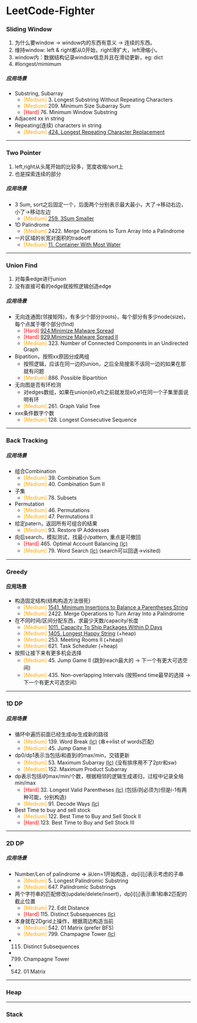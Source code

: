 # LeetCode-Fighter

### Sliding Window
1. 为什么要window -> window内的东西有意义 -> 连续的东西。
2. 维持window: left & right都从0开始，right滑扩大，left滑缩小。
3. window内：数据结构记录window信息并且在滑动更新，eg: dict
4. #longest/mimimum

##### 应用场景
- Substring, Subarray
    - <span style="color:orange">[Medium]</span> 3. Longest Substring Without Repeating Characters
    - <span style="color:orange">[Medium]</span> 209. Minimum Size Subarray Sum
    - <span style="color:red">[Hard]</span> 76. Minimum Window Substring
- Adjacent xx in string
- Repeating(连续) characters in string
    - <span style="color:orange">[Medium]</span> [424. Longest Repeating Character Replacement](./424.%20Longest%20Repeating%20Character%20Replacement.py)

---------

### Two Pointer
1. left,right从头尾开始的比较多，宽度收缩/sort上
2. 也是探索连续的部分

##### 应用场景
- 3 Sum, sort之后固定一个，后面两个分别表示最大最小，大了->移动右边，小了->移动左边
    - <span style="color:orange">[Medium]</span> [259. 3Sum Smaller](./259.%203Sum%20Smaller.py)
- 1D Palindrome
    - <span style="color:orange">[Medium]</span> 2422. Merge Operations to Turn Array Into a Palindrome
- 一片区域的长宽对面积的tradeoff
    - <span style="color:orange">[Medium]</span> [11. Container With Most Water](./11.%20Container%20With%20Most%20Water.py)

---------


### Union Find
1. 对每条edge进行union
2. 没有直接可看的edge就按照逻辑创造edge

##### 应用场景
- 无向连通图(邻接矩阵)，有多少个部分(roots)，每个部分有多少node(size)，每个点属于哪个部分(find)
    - <span style="color:red">[Hard]</span> [924.Minimize Malware Spread](./924.%20Minimize%20Malware%20Spread.py)
    - <span style="color:red">[Hard]</span> [929.Minimize Malware Spread II](./928.%20Minimize%20Malware%20Spread%20II.py)
    - <span style="color:orange">[Medium]</span> 323. Number of Connected Components in an Undirected Graph
- Bipatition，按照xx原因分成两组
    - 按照逻辑，应该在同一边的union，之后全局搜索不该同一边的如果在那就有问题
    - <span style="color:orange">[Medium]</span> 886. Possible Bipartition
- 无向图是否有环检测
    - 对edges数组，如果在union(e0,e1)之前就发现e0,e1在同一个子集里面说明有环
    - <span style="color:orange">[Medium]</span> 261. Graph Valid Tree
- xxx条件数字个数
    - <span style="color:orange">[Medium]</span> 128. Longest Consecutive Sequence

---------

### Back Tracking
##### 应用场景
- 组合Combination
    - <span style="color:orange">[Medium]</span> 39. Combination Sum
    - <span style="color:orange">[Medium]</span> 40. Combination Sum II
- 子集
    - <span style="color:orange">[Medium]</span> 78. Subsets
- Permutation
    - <span style="color:orange">[Medium]</span> 46. Permutations
    - <span style="color:orange">[Medium]</span> 47. Permutations II
- 给定patern，返回所有可组合的结果
    - <span style="color:orange">[Medium]</span> 93. Restore IP Addresses
- 向后search，模拟测试，找最小/pattern, 重点是可撤回
    - <span style="color:red">[Hard]</span> 465. Optimal Account Balancing [(lc)](https://leetcode.com/problems/optimal-account-balancing/description/)
    - <span style="color:orange">[Medium]</span> 79. Word Search [(lc)](https://leetcode.com/problems/word-search/description/) (search可以回退->visited)

---------

### Greedy
#### 应用场景
- 构造固定结构(结构构造方法很死)
    -  <span style="color:orange">[Medium]</span> [1541. Minimum Insertions to Balance a Parentheses String](./1541.%20Minimum%20Insertions%20to%20Balance%20a%20Parentheses%20String.py)
    - <span style="color:orange">[Medium]</span> 2422. Merge Operations to Turn Array Into a Palindrome
- 在不同时间/区间分配东西，求最少天数/capacity/长度
    - <span style="color:orange">[Medium]</span> [1011. Capacity To Ship Packages Within D Days](./1011.%20Capacity%20To%20Ship%20Packages%20Within%20D%20Days.py)
    - <span style="color:orange">[Medium]</span> [1405. Longest Happy String](./1405.%20Longest%20Happy%20String.py) (+heap)
    - <span style="color:orange">[Medium]</span> 253. Meeting Rooms II (+heap)
    - <span style="color:orange">[Medium]</span> 621. Task Scheduler (+heap)
- 按照让接下来有更多机会选择
    - <span style="color:orange">[Medium]</span> 45. Jump Game II (跳到reach最大的 -> 下一个有更大可选空间)
    - <span style="color:orange">[Medium]</span> 435. Non-overlapping Intervals (按照end time最早的选择 -> 下一个有更大可选空间)

---------


### 1D DP
##### 应用场景
- 循环中遍历前面已经生成dp生成新的路径
    - <span style="color:orange">[Medium]</span> 139. Word Break [(lc)](https://leetcode.com/problems/word-break/description/) (串<->list of words匹配)
    - <span style="color:orange">[Medium]</span> 45. Jump Game II
- dp0/dp1表示当包括i和直到i的max/min，交错更新
    - <span style="color:orange">[Medium]</span> 53. Maximum Subarray [(lc)](https://leetcode.com/problems/maximum-subarray/description/) (没有排序用不了2ptr和sw)
    - <span style="color:orange">[Medium]</span> 152. Maximum Product Subarray
- dp表示包括i的max/min/个数，根据相邻的逻辑生成递归，过程中记录全局min/max
    - <span style="color:red">[Hard]</span> 32. Longest Valid Parentheses [(lc)](https://leetcode.com/problems/longest-valid-parentheses/description/) (包括i则必须为)但是i-1有两种可能，分别构造)
    - <span style="color:orange">[Medium]</span> 91. Decode Ways [(lc)](https://leetcode.com/problems/decode-ways/description/)
- Best Time to buy and sell stock
    - <span style="color:orange">[Medium]</span> 122. Best Time to Buy and Sell Stock II
    - <span style="color:red">[Hard]</span> 123. Best Time to Buy and Sell Stock III

---------


### 2D DP
##### 应用场景
- Number/Len of palindrome => 从len=1开始构造，dp[i][j]表示考虑的子串
    - <span style="color:orange">[Medium]</span> 5. Longest Palindromic Substring
    - <span style="color:orange">[Medium]</span> 647. Palindromic Substrings
- 两个字符串的匹配修改(update/delete/insert)，dp[i][j]表示串1和串2匹配的截止位置
    - <span style="color:orange">[Medium]</span> 72. Edit Distance
    - <span style="color:red">[Hard]</span> 115. Distinct Subsequences [(lc)](https://leetcode.com/problems/distinct-subsequences/description/)
- 本身就在2Dgrid上操作，根据周边构造当前
    - <span style="color:orange">[Medium]</span> 542. 01 Matrix (prefer BFS)
    - <span style="color:orange">[Medium]</span> 799. Champagne Tower [(lc)](https://leetcode.com/problems/champagne-tower/description/)
- 115. Distinct Subsequences
- 799. Champagne Tower
- 542. 01 Matrix

---------

### Heap

---------


### Stack




